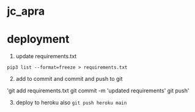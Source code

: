 # jc_apra


# deployment

1. update requirements.txt

`pip3 list --format=freeze > requirements.txt`

2. add to commit and commit and push to git

'git add requirements.txt
git commit -m 'updated requirements'
git push'

3. deploy to heroku also
`git push heroku main`



